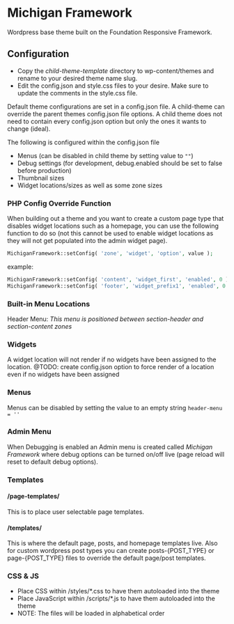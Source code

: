 Michigan Framework
===================
Wordpress base theme built on the Foundation Responsive Framework.

## Configuration
* Copy the *child-theme-template* directory to wp-content/themes and rename to your desired theme name slug.
* Edit the config.json and style.css files to your desire.  Make sure to update the comments in the style.css file.

Default theme configurations are set in a config.json file.  A child-theme can override the parent themes config.json file options.  A child theme does not need to contain every config.json option but only the ones it wants to change (ideal).

The following is configured within the config.json file
- Menus (can be disabled in child theme by setting value to `""`)
- Debug settings (for development, debug.enabled should be set to false before production)
- Thumbnail sizes
- Widget locations/sizes as well as some zone sizes

### PHP Config Override Function
When building out a theme and you want to create a custom page type that disables widget locations such as a homepage, you can use the following function to do so (not this cannot be used to enable widget locations as they will not get populated into the admin widget page).

```php
MichiganFramework::setConfig( 'zone', 'widget', 'option', value );
```

example:
```php
MichiganFramework::setConfig( 'content', 'widget_first', 'enabled', 0 );
MichiganFramework::setConfig( 'footer', 'widget_prefix1', 'enabled', 0 );
```

### Built-in Menu Locations
Header Menu: *This menu is positioned between section-header and section-content zones*


### Widgets
A widget location will not render if no widgets have been assigned to the location.
@TODO: create config.json option to force render of a location even if no widgets have been assigned


### Menus
Menus can be disabled by setting the value to an empty string `header-menu = ''`


### Admin Menu
When Debugging is enabled an Admin menu is created called *Michigan Framework* where debug options can be turned on/off live (page reload will reset to default debug options).


### Templates
#### /page-templates/
This is to place user selectable page templates.

#### /templates/
This is where the default page, posts, and homepage templates live.  Also for custom wordpress post types you can create posts-{POST_TYPE} or page-{POST_TYPE} files to override the default page/post templates.

### CSS & JS
- Place CSS within /styles/*.css to have them autoloaded into the theme
- Place JavaScript within /scripts/*.js to have them autoloaded into the theme
- NOTE: The files will be loaded in alphabetical order
